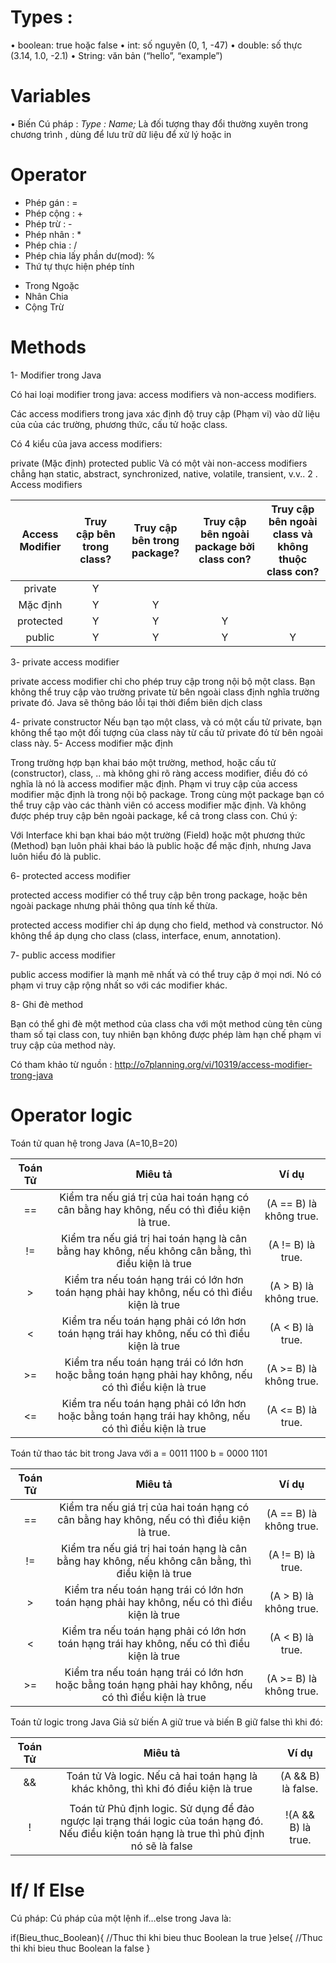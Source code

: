 
# Types : 

• boolean: true hoặc false
• int: số nguyên (0, 1, -47)
• double: số thực (3.14, 1.0, -2.1)
• String: văn bản (“hello”, “example”)

# Variables
• Biến 
Cú pháp : 
*Type : Name;*
Là đối tượng thay đổi thường xuyên trong chương trình , dùng để lưu trữ dữ liệu để xử lý hoặc in

# Operator

- Phép gán : =
- Phép cộng : +
- Phép trừ : -
- Phép nhân : *
- Phép chia : /
- Phép chia lấy phần dư(mod): %
- Thứ tự thực hiện phép tính 
+ Trong Ngoặc
+ Nhân Chia
+ Cộng Trừ


# Methods

1- Modifier trong Java

Có hai loại modifier trong java: access modifiers và non-access modifiers.

Các access modifiers trong java xác định độ truy cập (Phạm vi) vào dữ liệu của của các trường, phương thức, cấu tử hoặc class.

Có 4 kiểu của java access modifiers:

private
(Mặc định)
protected
public
Và có một vài non-access modifiers chẳng hạn static, abstract, synchronized, native, volatile, transient, v.v..
2 . Access modifiers


| Access Modifier | Truy cập bên trong class? | Truy cập bên trong package? | Truy cập bên ngoài package bởi class con? | Truy cập bên ngoài class và không thuộc class con? |
|:---------------:|:-------------------------:|:---------------------------:|:-----------------------------------------:|:--------------------------------------------------:|
|     private     |             Y             |                             |                                           |                                                    |
|     Mặc định    |             Y             |              Y              |                                           |                                                    |
|    protected    |             Y             |              Y              |                     Y                     |                                                    |
|      public     |             Y             |              Y              |                     Y                     |                          Y                         |



3- private access modifier

private access modifier chỉ cho phép truy cập trong nội bộ một class.
Bạn không thể truy cập vào trường private từ bên ngoài class định nghĩa trường private đó. Java sẽ thông báo lỗi tại thời điểm biên dịch class

4- private constructor
Nếu bạn tạo một class, và có một cấu tử private, bạn không thể tạo một đối tượng của class này từ cấu tử private đó từ bên ngoài class này. 
5- Access modifier mặc định

Trong trường hợp bạn khai báo một trường, method, hoặc cấu tử (constructor), class, .. mà không ghi rõ ràng access modifier, điều đó có nghĩa là nó là access modifier mặc định. 
Phạm vi truy cập của access modifier mặc định là trong nội bộ package.
Trong cùng một package bạn có thể truy cập vào các thành viên có access modifier mặc định.
Và không được phép truy cập bên ngoài package, kể cả trong class con.
Chú ý:

Với Interface khi bạn khai báo một trường (Field) hoặc một phương thức (Method) bạn luôn phải khai báo là public hoặc để mặc định, nhưng Java luôn hiểu đó là public.

6- protected access modifier

protected access modifier có thể truy cập bên trong package, hoặc bên ngoài package nhưng phải thông qua tính kế thừa. 

 
protected access modifier chỉ áp dụng cho field, method và constructor. Nó không thể áp dụng cho class (class, interface, enum, annotation).

7- public access modifier

public access modifier là mạnh mẽ nhất và có thể truy cập ở mọi nơi. Nó có phạm vi truy cập rộng nhất so với các modifier khác.

8- Ghi đè method

Bạn có thể ghi đè một method của class cha với một method cùng tên cùng tham số tại class con, tuy nhiên bạn không được phép làm hạn chế phạm vi truy cập của method này.

Có tham khảo từ nguồn : http://o7planning.org/vi/10319/access-modifier-trong-java




# Operator logic
Toán tử quan hệ trong Java (A=10,B=20)


| Toán Tử |                                                 Miêu tả                                                 |          Ví dụ          |
|:-------:|:-------------------------------------------------------------------------------------------------------:|:-----------------------:|
|    ==   |       Kiểm tra nếu giá trị của hai toán hạng có cân bằng hay không, nếu có thì điều kiện là true.       | (A == B) là không true. |
|    !=   |   Kiểm tra nếu giá trị hai toán hạng là cân bằng hay không, nếu không cân bằng, thì điều kiện là true   |    (A != B) là true.    |
|    >    |      Kiểm tra nếu toán hạng trái có lớn hơn toán hạng phải hay không, nếu có thì điều kiện là true      |  (A > B) là không true. |
|    <    |      Kiểm tra nếu toán hạng phải có lớn hơn toán hạng trái hay không, nếu có thì điều kiện là true      |     (A < B) là true.    |
|    >=   | Kiểm tra nếu toán hạng trái có lớn hơn hoặc bằng toán hạng phải hay không, nếu có thì điều kiện là true | (A >= B) là không true. |
|    <=   | Kiểm tra nếu toán hạng phải có lớn hơn hoặc bằng toán hạng trái hay không, nếu có thì điều kiện là true |    (A <= B) là true.    |


Toán tử thao tác bit trong Java
với 
a = 0011 1100
b = 0000 1101


| Toán Tử |                                                 Miêu tả                                                 |          Ví dụ          |
|:-------:|:-------------------------------------------------------------------------------------------------------:|:-----------------------:|
|    ==   |       Kiểm tra nếu giá trị của hai toán hạng có cân bằng hay không, nếu có thì điều kiện là true.       | (A == B) là không true. |
|    !=   |   Kiểm tra nếu giá trị hai toán hạng là cân bằng hay không, nếu không cân bằng, thì điều kiện là true   |    (A != B) là true.    |
|    >    |      Kiểm tra nếu toán hạng trái có lớn hơn toán hạng phải hay không, nếu có thì điều kiện là true      |  (A > B) là không true. |
|    <    |      Kiểm tra nếu toán hạng phải có lớn hơn toán hạng trái hay không, nếu có thì điều kiện là true      |     (A < B) là true.    |
|    >=   | Kiểm tra nếu toán hạng trái có lớn hơn hoặc bằng toán hạng phải hay không, nếu có thì điều kiện là true | (A >= B) là không true. |


Toán tử logic trong Java
Giả sử biến A giữ true và biến B giữ false thì khi đó:


| Toán Tử |                                                                     Miêu tả                                                                     |        Ví dụ       |
|:-------:|:-----------------------------------------------------------------------------------------------------------------------------------------------:|:------------------:|
|    &&   |                                Toán tử Và logic. Nếu cả hai toán hạng là khác không, thì khi đó điều kiện là true                               | (A && B) là false. |
|    ||   |                                   Toán tử Hoặc logic. Nếu một trong hai toán tử khác 0, thì điều kiện là true                                   |  (A || B) là true. |
|    !    | Toán tử Phủ định logic. Sử dụng để đảo ngược lại trạng thái logic của toán hạng đó. Nếu điều kiện toán hạng là true thì phủ định nó sẽ là false | !(A && B) là true. |



# If/ If Else
Cú pháp:
Cú pháp của một lệnh if…else trong Java là:

if(Bieu_thuc_Boolean){
   //Thuc thi khi bieu thuc Boolean la true
}else{
   //Thuc thi khi bieu thuc Boolean la false
}
